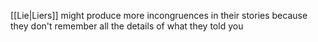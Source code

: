[[Lie|Liers]]  might produce more incongruences in their stories because they don't remember all the details of what they told you